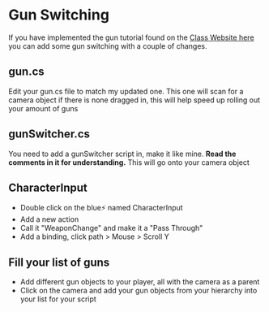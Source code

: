 # Gun Switching
If you have implemented the gun tutorial found on the [Class Website here ]([https://pages.github.com/](https://sites.google.com/ed.act.edu.au/digital-applications/unity/the-fps-series/fp-shooting)https://sites.google.com/ed.act.edu.au/digital-applications/unity/the-fps-series/fp-shooting) you can add some gun switching with a couple of changes.
## gun.cs
Edit your gun.cs file to match my updated one. This one will scan for a camera object if there is none dragged in, this will help speed up rolling out your amount of guns
## gunSwitcher.cs
You need to add a gunSwitcher script in, make it like mine. **Read the comments in it for understanding.** This will go onto your camera object
## CharacterInput
- Double click on the blue⚡ named CharacterInput
- Add a new action
- Call it "WeaponChange" and make it a "Pass Through"
- Add a binding, click path > Mouse > Scroll Y
## Fill your list of guns
- Add different gun objects to your player, all with the camera as a parent
- Click on the camera and add your gun objects from your hierarchy into your list for your script
